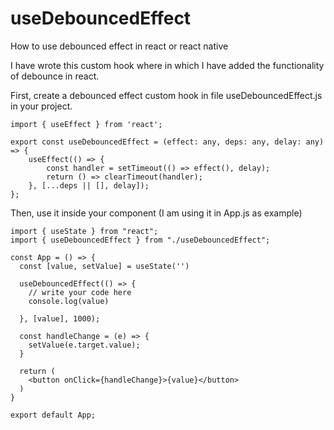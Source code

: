# useDebouncedEffect
How to use debounced effect in react or react native

I have wrote this custom hook where in which I have added the functionality of debounce in react.

First, create a debounced effect custom hook in file useDebouncedEffect.js in your project.

```
import { useEffect } from 'react';

export const useDebouncedEffect = (effect: any, deps: any, delay: any) => {
    useEffect(() => {
        const handler = setTimeout(() => effect(), delay);
        return () => clearTimeout(handler);
    }, [...deps || [], delay]);
};
```

Then, use it inside your component (I am using it in App.js as example)

```
import { useState } from "react";
import { useDebouncedEffect } from "./useDebouncedEffect";

const App = () => {
  const [value, setValue] = useState('')

  useDebouncedEffect(() => {
    // write your code here
    console.log(value)
    
  }, [value], 1000);
  
  const handleChange = (e) => {
    setValue(e.target.value);
  }

  return (
    <button onClick={handleChange}>{value}</button>
  )
}

export default App;
```
